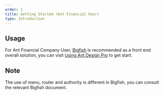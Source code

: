 ```yaml
---
order: 1
title: Getting Started (Ant Financial User)
type: Introduction
---
```


## Usage

For Ant Financial Company User, [Bigfish](https://bigfish.alipay.com) is recommended as a front end overall solution, you can visit [Using Ant Design Pro](https://bigfish.alipay.com/doc/antdpro) to get start.

## Note

The use of menu, router and authority is different in Bigfish, you can consult the relevant Bigfish document.
